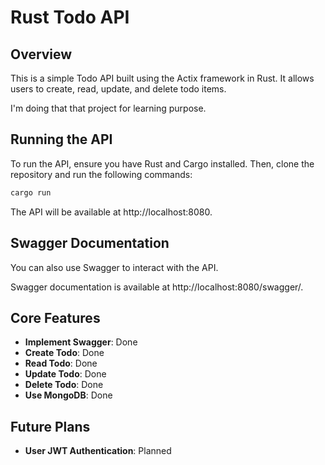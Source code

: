 # Rust Todo API

## Overview

This is a simple Todo API built using the Actix framework in Rust. It allows users to create, read, update, and delete todo items.

I'm doing that that project for learning purpose.

## Running the API

To run the API, ensure you have Rust and Cargo installed. Then, clone the repository and run the following commands:

```bash
cargo run
```

The API will be available at http://localhost:8080.

## Swagger Documentation

You can also use Swagger to interact with the API.

Swagger documentation is available at http://localhost:8080/swagger/.

## Core Features

- **Implement Swagger**: Done
- **Create Todo**: Done
- **Read Todo**: Done
- **Update Todo**: Done
- **Delete Todo**: Done
- **Use MongoDB**: Done

## Future Plans

- **User JWT Authentication**: Planned
